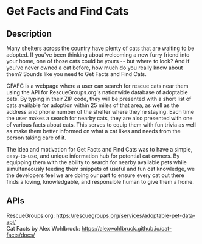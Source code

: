 # Get Facts and Find Cats


## Description
Many shelters across the country have plenty of cats that are waiting to be adopted. If you've been thinking about welcoming a new furry friend into your home, one of those cats could be yours -- but where to look? And if you've never owned a cat before, how much do you really know about them? Sounds like you need to Get Facts and Find Cats.

GFAFC is a webpage where a user can search for rescue cats near them using the API for RescueGroups.org's nationwide database of adoptable pets. By typing in their ZIP code, they will be presented with a short list of cats available for adoption within 25 miles of that area, as well as the address and phone number of the shelter where they're staying. Each time the user makes a search for nearby cats, they are also presented with one of various facts about cats. This serves to equip them with fun trivia as well as make them better informed on what a cat likes and needs from the person taking care of it.

The idea and motivation for Get Facts and Find Cats was to have a simple, easy-to-use, and unique information hub for potential cat owners. By equipping them with the ability to search for nearby available pets while simultaneously feeding them snippets of useful and fun cat knowledge, we the developers feel we are doing our part to ensure every cat out there finds a loving, knowledgable, and responsible human to give them a home.

## APIs
RescueGroups.org: https://rescuegroups.org/services/adoptable-pet-data-api/ <br>
Cat Facts by Alex Wohlbruck: https://alexwohlbruck.github.io/cat-facts/docs/

